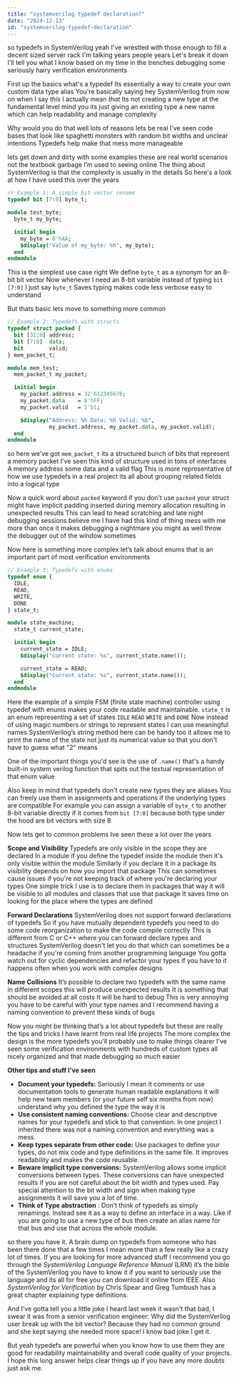 ```yaml
---
title: "systemverilog typedef declaration?"
date: "2024-12-13"
id: "systemverilog-typedef-declaration"
---
```


 so typedefs in SystemVerilog yeah I've wrestled with those enough to fill a decent sized server rack I'm talking years people years Let's break it down I'll tell you what I know based on my time in the trenches debugging some seriously hairy verification environments

First up the basics what's a typedef Its essentially a way to create your own custom data type alias You're basically saying hey SystemVerilog from now on when I say *this* I actually mean *that* Its not creating a new type at the fundamental level mind you its just giving an existing type a new name which can help readability and manage complexity

Why would you do that well lots of reasons lets be real I've seen code bases that look like spaghetti monsters with random bit widths and unclear intentions Typedefs help make that mess more manageable

 lets get down and dirty with some examples these are real world scenarios not the textbook garbage I’m used to seeing online The thing about SystemVerilog is that the complexity is usually in the details So here's a look at how I have used this over the years

```systemverilog
// Example 1: A simple bit vector rename
typedef bit [7:0] byte_t;

module test_byte;
  byte_t my_byte;

  initial begin
    my_byte = 8'hAA;
    $display("Value of my_byte: %h", my_byte);
  end
endmodule
```

This is the simplest use case right We define `byte_t` as a synonym for an 8-bit bit vector Now whenever I need an 8-bit variable instead of typing `bit [7:0]` I just say `byte_t` Saves typing makes code less verbose easy to understand

But thats basic lets move to something more common

```systemverilog
// Example 2: Typedefs with structs
typedef struct packed {
  bit [31:0] address;
  bit [7:0]  data;
  bit        valid;
} mem_packet_t;

module mem_test;
  mem_packet_t my_packet;

  initial begin
    my_packet.address = 32'h12345678;
    my_packet.data    = 8'hFF;
    my_packet.valid   = 1'b1;

    $display("Address: %h Data: %h Valid: %b",
             my_packet.address, my_packet.data, my_packet.valid);
  end
endmodule
```

 so here we’ve got `mem_packet_t` its a structured bunch of bits that represent a memory packet I've seen this kind of structure used in tons of interfaces A memory address some data and a valid flag This is more representative of how we use typedefs in a real project its all about grouping related fields into a logical type

Now a quick word about `packed` keyword if you don't use `packed` your struct might have implicit padding inserted during memory allocation resulting in unexpected results This can lead to head scratching and late night debugging sessions believe me I have had this kind of thing mess with me more than once it makes debugging a nightmare you might as well throw the debugger out of the window sometimes

Now here is something more complex let’s talk about enums that is an important part of most verification environments

```systemverilog
// Example 3: Typedefs with enums
typedef enum {
  IDLE,
  READ,
  WRITE,
  DONE
} state_t;

module state_machine;
  state_t current_state;

  initial begin
    current_state = IDLE;
    $display("Current state: %s", current_state.name());

    current_state = READ;
    $display("Current state: %s", current_state.name());
  end
endmodule

```

Here the example of a simple FSM (finite state machine) controller using typedef with enums makes your code readable and maintainable. `state_t` is an enum representing a set of states `IDLE` `READ` `WRITE` and `DONE` Now instead of using magic numbers or strings to represent states I can use meaningful names SystemVerilog’s string method here can be handy too it allows me to print the name of the state not just its numerical value so that you don't have to guess what "2" means

One of the important things you'd see is the use of `.name()` that's a handy built-in system verilog function that spits out the textual representation of that enum value

Also keep in mind that typedefs don't create new types they are aliases You can freely use them in assignments and operations if the underlying types are compatible For example you can assign a variable of `byte_t` to another 8-bit variable directly if it comes from `bit [7:0]` because both type under the hood are bit vectors with size 8

Now lets get to common problems Ive seen these a lot over the years

**Scope and Visibility** Typedefs are only visible in the scope they are declared In a module if you define the typedef inside the module then it's only visible within the module Similarly if you declare it in a package its visibility depends on how you import that package This can sometimes cause issues if you're not keeping track of where you're declaring your types One simple trick I use is to declare them in packages that way it will be visible to all modules and classes that use that package It saves time on looking for the place where the types are defined

**Forward Declarations** SystemVerilog does not support forward declarations of typedefs So if you have mutually dependent typedefs you need to do some code reorganization to make the code compile correctly This is different from C or C++ where you can forward declare types and structures SystemVerilog doesn't let you do that which can sometimes be a headache if you're coming from another programming language You gotta watch out for cyclic dependencies and refactor your types if you have to it happens often when you work with complex designs

**Name Collisions** It’s possible to declare two typedefs with the same name in different scopes this will produce unexpected results It is something that should be avoided at all costs It will be hard to debug This is very annoying you have to be careful with your type names and I recommend having a naming convention to prevent these kinds of bugs

Now you might be thinking that’s a lot about typedefs but these are really the tips and tricks I have learnt from real life projects The more complex the design is the more typedefs you'll probably use to make things clearer I've seen some verification environments with hundreds of custom types all nicely organized and that made debugging so much easier

**Other tips and stuff I've seen**

*   **Document your typedefs:** Seriously I mean it comments or use documentation tools to generate human readable explanations it will help new team members (or your future self six months from now) understand why you defined the type the way it is
*   **Use consistent naming conventions:** Choose clear and descriptive names for your typedefs and stick to that convention. In one project I inherited there was not a naming convention and everything was a mess.
*   **Keep types separate from other code:** Use packages to define your types, do not mix code and type definitions in the same file. It improves readability and makes the code reusable.
*  **Beware implicit type conversions:** SystemVerilog allows some implicit conversions between types. These conversions can have unexpected results if you are not careful about the bit width and types used. Pay special attention to the bit width and sign when making type assignments it will save you a lot of time.
* **Think of Type abstraction** : Don’t think of typedefs as simply renamings. Instead see it as a way to define an interface in a way. Like if you are going to use a new type of bus then create an alias name for that bus and use that across the whole module.

 so there you have it.  A brain dump on typedefs from someone who has been there done that a few times I mean more than a few really like a crazy lot of times. If you are looking for more advanced stuff I recommend you go through the *SystemVerilog Language Reference Manual* (LRM) it’s the bible of the SystemVerilog you have to know it if you want to seriously use the language and its all for free you can download it online from IEEE. Also *SystemVerilog for Verification* by Chris Spear and Greg Tumbush has a great chapter explaining type definitions.

And I’ve gotta tell you a little joke I heard last week it wasn't that bad, I swear it was from a senior verification engineer: Why did the SystemVerilog user break up with the bit vector? Because they had no common ground and she kept saying she needed more space!   I know bad joke I get it.

But yeah typedefs are powerful when you know how to use them they are good for readability maintainability and overall code quality of your projects. I hope this long answer helps clear things up if you have any more doubts just ask me.
